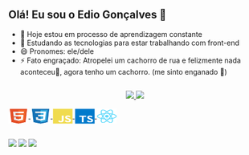 ## Olá! Eu sou o Edio Gonçalves 👋

- 🔭 Hoje estou em processo de aprendizagem constante
- 🌱 Estudando as tecnologias para estar trabalhando com front-end
- 😄 Pronomes: ele/dele
- ⚡ Fato engraçado: Atropelei um cachorro de rua e felizmente nada aconteceu🙏, agora tenho um cachorro. (me sinto enganado 🤣)

## 

<div align="center">
  <a href="https://github.com/Edio-Goncalves">
  <img height="180em" src="https://github-readme-stats.vercel.app/api?username=Edio-Goncalves&show_icons=true&theme=dark&include_all_commits=true&count_private=true"/>
  <img height="180em" src="https://github-readme-stats.vercel.app/api/top-langs/?username=Edio-Goncalves&layout=compact&langs_count=7&theme=dark"/>
</div>
<div style="display: inline_block"><br>
  <img align="center" alt="Edio-HTML" height="30" width="40" src="https://raw.githubusercontent.com/devicons/devicon/master/icons/html5/html5-original.svg">
  <img align="center" alt="Rafa-CSS" height="30" width="40" src="https://raw.githubusercontent.com/devicons/devicon/master/icons/css3/css3-original.svg">
  <img align="center" alt="Edio-Js" height="30" width="40" src="https://raw.githubusercontent.com/devicons/devicon/master/icons/javascript/javascript-plain.svg">
  <img align="center" alt="Edio-Ts" height="30" width="40" src="https://raw.githubusercontent.com/devicons/devicon/master/icons/typescript/typescript-plain.svg">
  <img align="center" alt="Edio-React" height="30" width="40" src="https://raw.githubusercontent.com/devicons/devicon/master/icons/react/react-original.svg">
</div>
  
 ## 
 
<div> 
 <a href = "mailto:ediogoncalvesjr@gmail.com"><img src="https://img.shields.io/badge/Gmail-D14836?style=for-the-badge&logo=gmail&logoColor=white"></a>
 <a href = "mailto:ediogoncalvesjr@hotmail.com"><img src="https://img.shields.io/badge/Microsoft_Outlook-0078D4?style=for-the-badge&logo=microsoft-outlook&logoColor=white"></a>
  <a href="https://www.linkedin.com/in/edio-goncalves-jr" target="_blank"><img src="https://img.shields.io/badge/-LinkedIn-%230077B5?style=for-the-badge&logo=linkedin&logoColor=white" target="_blank"></a> 
 
</div>
